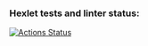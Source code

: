 ### Hexlet tests and linter status:
[![Actions Status](https://github.com/Kem0111/python-project-50/workflows/hexlet-check/badge.svg)](https://github.com/Kem0111/python-project-50/actions)